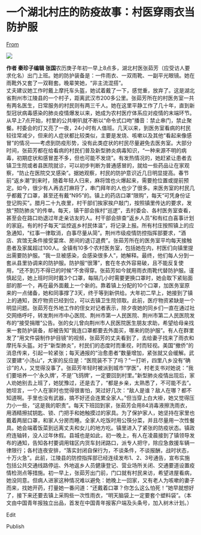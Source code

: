 # 一个湖北村庄的防疫故事：村医穿雨衣当防护服

[From](https://mp.weixin.qq.com/s/Ual8bxKz-IaLOeyCD-DWlw)  

![](https://res.cloudinary.com/dqvsulqdb/image/upload/v1580995328/krvxwiheewlnslp9rmgs.jpg)

**作者 秦珍子编辑 张国**农历庚子年初一早上8点多，湖北村医张茹芳（应受访人要求化名）出门上班。她的防护装备是：一件雨衣、一双雨靴、一副平光眼镜。她在雨靴外又套了一双鞋套。晚辈笑她，“非主流混搭”。  
丈夫建议她工作时戴上摩托车头盔，她试着戴了一下，感觉重，放弃了。这是湖北省荆州市江陵县的一个村子，距离武汉市200多公里。张茹芳所在的村医务室一共有两名医生，日常服务的村民则有两三千人。她在这里平静工作了几十年，直到新型冠状病毒感染的肺炎疫情爆发以来，她成为农村医疗体系应对疫情的末端环节。从早上7点开始，村里的公共喇叭就不断以“命令式口吻”播音：禁止串门，禁止聚餐。村委会的灯又亮了一夜，24小时有人值班。几天以来，到医务室看病的村民较往常减少，但来的人症状都比较类似，主要是发烧、咳嗽以及其他“看起来像感冒”的情况——考虑到防疫形势，没有此类症状的村民尽量避免去医务室。大部分时间，张茹芳都在给看病的村民们普及新型肺炎病毒知识，“一种来源不明的病毒，初期症状和感冒差不多，但也可能不发烧”。有发热情况的，她赶紧让患者去镇卫生院或者县医院就诊，可以初步判断为普通感冒的，就给一些药品让在家观察，“防止在医院交叉感染”。据她观察，村民的防护意识近几日明显提高。春节前“返乡潮”到来时，随着年轻人归来，麻将馆也火爆起来，需要抢位置或提前预定。如今，很少有人再去打麻将了，串门拜年的人也少了很多。来医务室的村民几乎都戴了口罩，甚至还有戴“N95”的。镇上的药店口罩“限购”，每天“可凭身份证登记购买”。腊月二十九夜里，村干部们挨家挨户敲门，按照镇里传达的要求，发放“预防肺炎”的传单。每天，镇干部会挨村“巡逻”，去村委会、各村医务室查看，甚至会在路口劝退过年走亲访友的人。村干部会排查“返乡人员”和有红白喜事计划的家庭。有的村子每天“监控返乡村民体温”，将记录上报。所有村庄按照镇上的应急通知，“红事一律取消，白事尽量从简”。荆州市级疫情防控指挥部要求，“酒店、宾馆无条件接受宴席、房间的退订退费”。张茹芳所在的医务室平均每天接触患者及家属超过100人。全镇有10多个农村医务室，包括她在内，村医们向镇里提出需要防护服。“我一旦被感染，会感染很多人”，她解释。最终，他们每人分到一套从县里协调来的防护服。防护服“很薄”，套在冬衣外容易破，且不能反复使用，“还不到万不得已的时候”不舍得穿。张茹芳如今就用雨衣雨靴代替防护服。谨慎起见，她上班时同时戴3个口罩，每隔几小时需要更换口罩时，她会取下紧贴面部的那一个，再在最外面戴上一个新的。靠着镇上分配的10个口罩，加医务室原来的一点储备，她和同事撑了3天，终于等到新供给。大年初二早上，她接到了镇上的通知，医疗物资已经到位，可以去镇卫生院领取。此前，医疗物资紧缺是一个明显问题。张茹芳在外地工作的侄女对记者表示，除夕夜她的同乡们一直在通过社交网络呼吁，转发荆州市中心医院、荆州市第一人民医院、荆州市第二人民医院发布的“接受捐赠”公告。张的女儿曾向荆州市人民医院医生朋友求助，希望给母亲找来一套防护装备，却被告知“我连口罩都要去外面买，哪来的防护服”。有人在群里发了“用文件袋制作护目镜”的视频，张茹芳的丈夫看到了，去给妻子找来了雨衣和摩托车头盔。对于“新型肺炎”，村民们的态度时而重视，时而轻视。美国“撤侨”的消息传来，引起一轮紧张；每天通报的“治愈患者”数量增加，紧张就又会缓解。武汉要建“小汤山”，大家的反应是：“医院装不下了吗？”一打听，四里八乡没有“确诊”的人，又觉得没事了。张茹芳年轻时被派到城市“学医”，村老支书对她说：“我们要培养一个’永久牌’，不是’飞鸽牌’，一定要回到村里。”新型肺炎疫情出现后，家人劝她别去上班了，她犹豫过，还是去了，“都是乡亲，太熟悉了，不可能不去”。她坦言，一个人在家时也觉得很害怕，哭过好几次：“敌人是谁？敌人在哪？都不知道啊。手里也没有武器，搞不好还会连累全家人。”但当穿上白大褂，她又觉得压力小一些，“这是我的职责”。每天下班回到家，张茹芳会用84消毒液擦洗雨衣，用酒精擦拭钥匙、锁、门把手和她触摸过的家具。为了保护家人，她坚持在家里也戴着两层口罩，和家人分房而睡。全家人吃饭时用公筷分菜，并且尽量用一次性餐具。她会端着饭菜到远离丈夫和女儿的地方吃。镇里进入了紧张的防疫状态。镇政府连轴转，没人过年休假。县城也是如此，初一晚上，有人在凌晨接到了镇领导发布的通知，告知各村要调用辖区内货车封闭路口，派专人把守，除应急救援车辆一律限行；各村连夜安排，“落实封闭自保行为，不谈条件，不谈报酬，战时状态，十万火急”。此前，江陵县的防控指挥部已经连续发布1、2、3号通告，宣布实施包括公共交通线路停运、外地返乡人员健康登记、营业场所关闭、交通要道设置疫情检测点等措施。初一早上，张茹芳出门前，门口就有村民来访，希望进屋看病，她没同意。但病人进家这种情况难以避免：她晚上一回家，又有老人为咳嗽的妻子而来，找她开药，打量她一番问道：“还戴着口罩？你怎么这么怕死！”她早就想好了，接下来还要去镇上采购些一次性雨衣，“明天脑袋上一定要套个塑料袋”。（本文由中国青年报独立出品，首发在中国青年报客户端及头条号，加入树木计划。）

Edit

Publish
